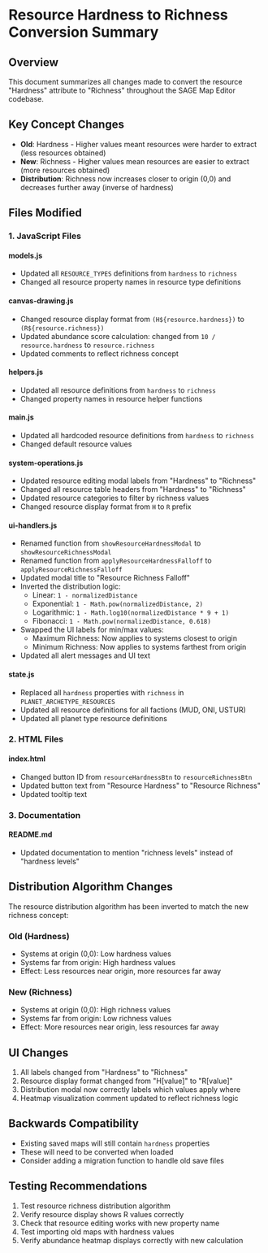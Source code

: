 # Resource Hardness to Richness Conversion Summary

## Overview
This document summarizes all changes made to convert the resource "Hardness" attribute to "Richness" throughout the SAGE Map Editor codebase.

## Key Concept Changes
- **Old**: Hardness - Higher values meant resources were harder to extract (less resources obtained)
- **New**: Richness - Higher values mean resources are easier to extract (more resources obtained)
- **Distribution**: Richness now increases closer to origin (0,0) and decreases further away (inverse of hardness)

## Files Modified

### 1. JavaScript Files

#### models.js
- Updated all `RESOURCE_TYPES` definitions from `hardness` to `richness`
- Changed all resource property names in resource type definitions

#### canvas-drawing.js
- Changed resource display format from `(H${resource.hardness})` to `(R${resource.richness})`
- Updated abundance score calculation: changed from `10 / resource.hardness` to `resource.richness`
- Updated comments to reflect richness concept

#### helpers.js
- Updated all resource definitions from `hardness` to `richness`
- Changed property names in resource helper functions

#### main.js
- Updated all hardcoded resource definitions from `hardness` to `richness`
- Changed default resource values

#### system-operations.js
- Updated resource editing modal labels from "Hardness" to "Richness"
- Changed all resource table headers from "Hardness" to "Richness"
- Updated resource categories to filter by richness values
- Changed resource display format from `H` to `R` prefix

#### ui-handlers.js
- Renamed function from `showResourceHardnessModal` to `showResourceRichnessModal`
- Renamed function from `applyResourceHardnessFalloff` to `applyResourceRichnessFalloff`
- Updated modal title to "Resource Richness Falloff"
- Inverted the distribution logic:
  - Linear: `1 - normalizedDistance`
  - Exponential: `1 - Math.pow(normalizedDistance, 2)`
  - Logarithmic: `1 - Math.log10(normalizedDistance * 9 + 1)`
  - Fibonacci: `1 - Math.pow(normalizedDistance, 0.618)`
- Swapped the UI labels for min/max values:
  - Maximum Richness: Now applies to systems closest to origin
  - Minimum Richness: Now applies to systems farthest from origin
- Updated all alert messages and UI text

#### state.js
- Replaced all `hardness` properties with `richness` in `PLANET_ARCHETYPE_RESOURCES`
- Updated all resource definitions for all factions (MUD, ONI, USTUR)
- Updated all planet type resource definitions

### 2. HTML Files

#### index.html
- Changed button ID from `resourceHardnessBtn` to `resourceRichnessBtn`
- Updated button text from "Resource Hardness" to "Resource Richness"
- Updated tooltip text

### 3. Documentation

#### README.md
- Updated documentation to mention "richness levels" instead of "hardness levels"

## Distribution Algorithm Changes

The resource distribution algorithm has been inverted to match the new richness concept:

### Old (Hardness)
- Systems at origin (0,0): Low hardness values
- Systems far from origin: High hardness values
- Effect: Less resources near origin, more resources far away

### New (Richness)
- Systems at origin (0,0): High richness values
- Systems far from origin: Low richness values
- Effect: More resources near origin, less resources far away

## UI Changes
1. All labels changed from "Hardness" to "Richness"
2. Resource display format changed from "H[value]" to "R[value]"
3. Distribution modal now correctly labels which values apply where
4. Heatmap visualization comment updated to reflect richness logic

## Backwards Compatibility
- Existing saved maps will still contain `hardness` properties
- These will need to be converted when loaded
- Consider adding a migration function to handle old save files

## Testing Recommendations
1. Test resource richness distribution algorithm
2. Verify resource display shows R values correctly
3. Check that resource editing works with new property name
4. Test importing old maps with hardness values
5. Verify abundance heatmap displays correctly with new calculation 